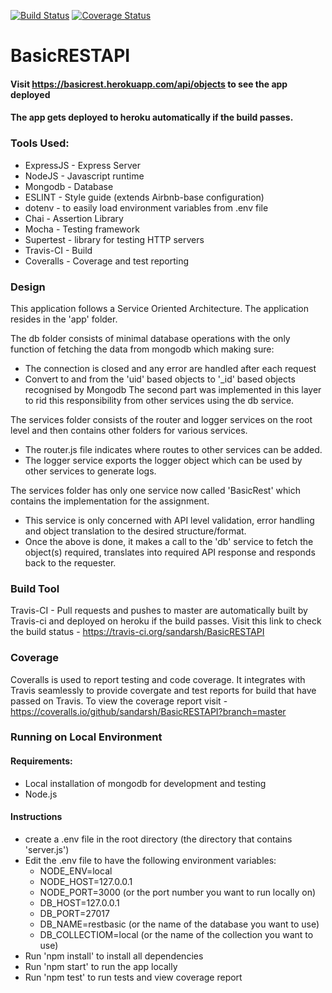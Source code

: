 [![Build Status](https://travis-ci.org/sandarsh/BasicRESTAPI.svg?branch=master)](https://travis-ci.org/sandarsh/BasicRESTAPI)
[![Coverage Status](https://coveralls.io/repos/github/sandarsh/BasicRESTAPI/badge.svg?branch=master)](https://coveralls.io/github/sandarsh/BasicRESTAPI?branch=master)

# BasicRESTAPI

#### Visit https://basicrest.herokuapp.com/api/objects to see the app deployed
#### The app gets deployed to heroku automatically if the build passes.

### Tools Used:
* ExpressJS - Express Server
* NodeJS - Javascript runtime
* Mongodb - Database
* ESLINT - Style guide (extends Airbnb-base configuration)
* dotenv - to easily load environment variables from .env file
* Chai - Assertion Library
* Mocha - Testing framework
* Supertest - library for testing HTTP servers
* Travis-CI - Build
* Coveralls - Coverage and test reporting

### Design
This application follows a Service Oriented Architecture. The application resides in the 'app' folder.

The db folder consists of minimal database operations with the only function of fetching the data from mongodb which making sure:
* The connection is closed and any error are handled after each request
* Convert to and from the 'uid' based objects to '_id' based objects recognised by Mongodb
The second part was implemented in this layer to rid this responsibility from other services using the db service.

The services folder consists of the router and logger services on the root level and then contains other folders for various services.
* The router.js file indicates where routes to other services can be added.
* The logger service exports the logger object which can be used by other services to generate logs.

The services folder has only one service now called 'BasicRest' which contains the implementation for the assignment.
* This service is only concerned with API level validation, error handling and object translation to the desired structure/format.
* Once the above is done, it makes a call to the 'db' service to fetch the object(s) required, translates into required API response and responds back to the requester. 

### Build Tool
Travis-CI - Pull requests and pushes to master are automatically built by Travis-ci and deployed on heroku if the build passes.
Visit this link to check the build status - https://travis-ci.org/sandarsh/BasicRESTAPI

### Coverage
Coveralls is used to report testing and code coverage. It integrates with Travis seamlessly to provide covergate and test reports for build that have passed on Travis.
To view the coverage report visit - https://coveralls.io/github/sandarsh/BasicRESTAPI?branch=master

### Running on Local Environment
#### Requirements:
* Local installation of mongodb for development and testing  
* Node.js
#### Instructions
* create a .env file in the root directory (the directory that contains 'server.js')
* Edit the .env file to have the following environment variables:  
    * NODE_ENV=local
    * NODE_HOST=127.0.0.1
    * NODE_PORT=3000   (or the port number you want to run locally on)
    * DB_HOST=127.0.0.1
    * DB_PORT=27017
    * DB_NAME=restbasic (or the name of the database you want to use)
    * DB_COLLECTIOM=local (or the name of the collection you want to use)
* Run 'npm install' to install all dependencies
* Run 'npm start' to run the app locally
* Run 'npm test' to run tests and view coverage report
  

